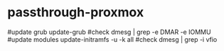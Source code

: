 # passthrough-proxmox
#update grub
update-grub
#check
dmesg | grep -e DMAR -e IOMMU
#update modules
update-initramfs -u -k all
#check
dmesg | grep -i vfio
